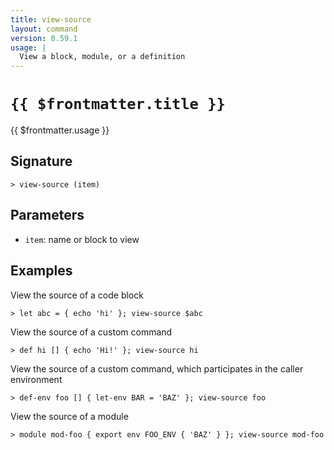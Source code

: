 ```yaml
---
title: view-source
layout: command
version: 0.59.1
usage: |
  View a block, module, or a definition
---
```


# `{{ $frontmatter.title }}`

<div style='white-space: pre-wrap;'>{{ $frontmatter.usage }}</div>

## Signature

```> view-source (item)```

## Parameters

 -  `item`: name or block to view

## Examples

View the source of a code block
```shell
> let abc = { echo 'hi' }; view-source $abc
```

View the source of a custom command
```shell
> def hi [] { echo 'Hi!' }; view-source hi
```

View the source of a custom command, which participates in the caller environment
```shell
> def-env foo [] { let-env BAR = 'BAZ' }; view-source foo
```

View the source of a module
```shell
> module mod-foo { export env FOO_ENV { 'BAZ' } }; view-source mod-foo
```
